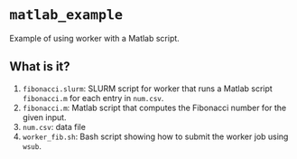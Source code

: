 # `matlab_example`

Example of using worker with a Matlab script.

## What is it?
1. `fibonacci.slurm`: SLURM script for worker that runs a Matlab script
    `fibonacci.m` for each entry in `num.csv`.
1. `fibonacci.m`: Matlab script that computes the Fibonacci number for the
    given input.
1. `num.csv`: data file
1. `worker_fib.sh`: Bash script showing how to submit the worker job
    using `wsub`.
